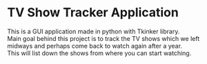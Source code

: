# TV Show Tracker Application 

This is a GUI application made in python with Tkinker library. \
Main goal behind this project is to track the TV shows which we left midways and perhaps come back to watch again after a year. \
This will list down the shows from where you can start watching. 